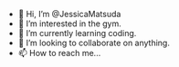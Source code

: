 - 👋 Hi, I’m @JessicaMatsuda
- 👀 I’m interested in the gym.
- 🌱 I’m currently learning coding.
- 💞️ I’m looking to collaborate on anything.
- 📫 How to reach me...


